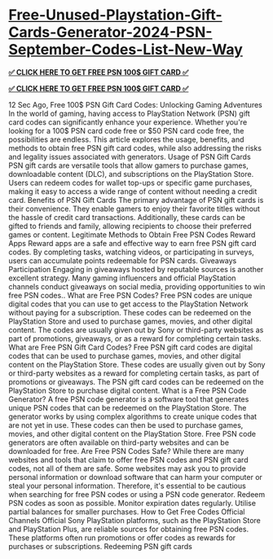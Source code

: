 # [Free-Unused-Playstation-Gift-Cards-Generator-2024-PSN-September-Codes-List-New-Way](https://cutt.ly/yeIQdmJR)
**[✅ CLICK HERE TO GET FREE PSN 100$ GIFT CARD ✅](https://cutt.ly/yeIQdmJR)**

**[✅ CLICK HERE TO GET FREE PSN 100$ GIFT CARD ✅](https://cutt.ly/yeIQdmJR)**

12 Sec Ago, Free 100$ PSN Gift Card Codes: Unlocking Gaming Adventures
In the world of gaming, having access to PlayStation Network (PSN) gift card codes can significantly enhance your experience. Whether you're looking for a
100$ PSN card code free or $50 PSN card code free, the possibilities are endless. This article explores the usage, benefits, and methods to obtain free PSN gift card codes, while also addressing the risks and legality issues associated with generators.
Usage of PSN Gift Cards
PSN gift cards are versatile tools that allow gamers to purchase games, downloadable content (DLC), and subscriptions on the PlayStation Store. Users can redeem codes for wallet top-ups or specific game purchases, making it easy to access a wide range of content without needing a credit card.
Benefits of PSN Gift Cards
The primary advantage of PSN gift cards is their convenience. They enable gamers to enjoy their favorite titles without the hassle of credit card transactions. Additionally, these cards can be gifted to friends and family, allowing recipients to choose their preferred games or content.
Legitimate Methods to Obtain Free PSN Codes
Reward Apps
Reward apps are a safe and effective way to earn free PSN gift card codes. By completing tasks, watching videos, or participating in surveys, users can accumulate points redeemable for PSN cards.
Giveaways Participation
Engaging in giveaways hosted by reputable sources is another excellent strategy. Many gaming influencers and official PlayStation channels conduct giveaways on social media, providing opportunities to win free PSN codes..
What are Free PSN Codes?
Free PSN codes are unique digital codes that you can use to get access to the PlayStation Network without paying for a subscription. These codes can be redeemed on the PlayStation Store and used to purchase games, movies, and other digital content. The codes are usually given out by Sony or third-party websites as part of promotions, giveaways, or as a reward for completing certain tasks.
What are Free PSN Gift Card Codes?
Free PSN gift card codes are digital codes that can be used to purchase games, movies, and other digital content on the PlayStation Store. These codes are usually given out by Sony or third-party websites as a reward for completing certain tasks, as part of promotions or giveaways. The PSN gift card codes can be redeemed on the PlayStation Store to purchase digital content.
What is a Free PSN Code Generator?
A free PSN code generator is a software tool that generates unique PSN codes that can be redeemed on the PlayStation Store. The generator works by using complex algorithms to create unique codes that are not yet in use. These codes can then be used to purchase games, movies, and other digital content on the PlayStation Store. Free PSN code generators are often available on third-party websites and can be downloaded for free.
Are Free PSN Codes Safe?
While there are many websites and tools that claim to offer free PSN codes and PSN gift card codes, not all of them are safe. Some websites may ask you to provide personal information or download software that can harm your computer or steal your personal information. Therefore, it's essential to be cautious when searching for free PSN codes or using a PSN code generator.
Redeem PSN codes as soon as possible.
Monitor expiration dates regularly.
Utilise partial balances for smaller purchases.
How to Get Free Codes
Official Channels
Official Sony PlayStation platforms, such as the PlayStation Store and PlayStation Plus, are reliable sources for obtaining free PSN codes. These platforms often run promotions or offer codes as rewards for purchases or subscriptions. Redeeming PSN gift cards
